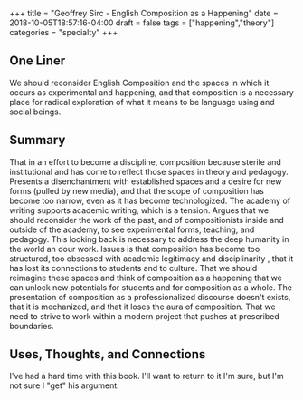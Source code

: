 +++
title = "Geoffrey Sirc - English Composition as a Happening"
date = 2018-10-05T18:57:16-04:00
draft = false
tags = ["happening","theory"]
categories = "specialty"
+++
## One Liner
We should reconsider English Composition and the spaces in which it occurs as experimental and happening, and that composition is a necessary place for radical exploration of what it means to be language using and social beings.

## Summary
That in an effort to become a discipline, composition because sterile and institutional and has come to reflect those spaces in theory and pedagogy. Presents a disenchantment with established spaces and a desire for new forms (pulled by new media), and that the scope of composition has become too narrow, even as it has become technologized. The academy of writing supports academic writing, which is a tension. Argues that we should reconsider the work of the past, and of compositionists inside and outside of the academy, to see experimental forms, teaching, and pedagogy. This looking back is necessary to address the deep humanity in the world an dour work. Issues is that composition has become too structured, too obsessed with academic legitimacy and disciplinarity , that it has lost its connections to students and to culture. That we should reimagine these spaces and think of composition as a happening that we can unlock new potentials for students and for composition as a whole. The presentation of composition as a professionalized discourse doesn't exists, that it is mechanized, and that it loses the aura of composition. That we need to strive to work within a modern project that pushes at prescribed boundaries.

## Uses, Thoughts, and Connections
I've had a hard time with this book. I'll want to return to it I'm sure, but I'm not sure I "get" his argument.
